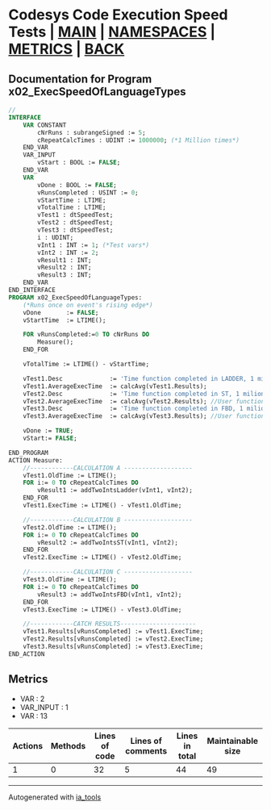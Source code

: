 # Codesys Code Execution Speed Tests | [MAIN] | [NAMESPACES] | [METRICS] | [BACK]  

## Documentation for Program x02_ExecSpeedOfLanguageTypes  

```pascal
//  
INTERFACE
    VAR CONSTANT
        cNrRuns : subrangeSigned := 5;
        cRepeatCalcTimes : UDINT := 1000000; (*1 Million times*)
    END_VAR
    VAR_INPUT 
        vStart : BOOL := FALSE;
    END_VAR
    VAR 
        vDone : BOOL := FALSE;
        vRunsCompleted : USINT := 0;
        vStartTime : LTIME;
        vTotalTime : LTIME;
        vTest1 : dtSpeedTest;
        vTest2 : dtSpeedTest;
        vTest3 : dtSpeedTest;
        i : UDINT;
        vInt1 : INT := 1; (*Test vars*)
        vInt2 : INT := 2;
        vResult1 : INT;
        vResult2 : INT;
        vResult3 : INT;
    END_VAR
END_INTERFACE
PROGRAM x02_ExecSpeedOfLanguageTypes:
    (*Runs once on event's rising edge*)
    vDone 		:= FALSE;
    vStartTime 	:= LTIME();

    FOR vRunsCompleted:=0 TO cNrRuns DO
    	Measure();
    END_FOR

    vTotalTime := LTIME() - vStartTime;

    vTest1.Desc				:= 'Time function completed in LADDER, 1 milion times';
    vTest1.AverageExecTime 	:= calcAvg(vTest1.Results);
    vTest2.Desc				:= 'Time function completed in ST, 1 milion times';
    vTest2.AverageExecTime 	:= calcAvg(vTest2.Results); //User function ST
    vTest3.Desc				:= 'Time function completed in FBD, 1 milion times';
    vTest3.AverageExecTime 	:= calcAvg(vTest3.Results); //User function FBD

    vDone := TRUE;
    vStart:= FALSE;

END_PROGRAM
ACTION Measure:
    //------------CALCULATION A -------------------
    vTest1.OldTime := LTIME();
    FOR i:= 0 TO cRepeatCalcTimes DO
    	vResult1 := addTwoIntsLadder(vInt1, vInt2);
    END_FOR
    vTest1.ExecTime := LTIME() - vTest1.OldTime;

    //------------CALCULATION B -------------------
    vTest2.OldTime := LTIME();
    FOR i:= 0 TO cRepeatCalcTimes DO
    	vResult2 := addTwoIntsST(vInt1, vInt2);
    END_FOR
    vTest2.ExecTime := LTIME() - vTest2.OldTime;

    //------------CALCULATION C -------------------
    vTest3.OldTime := LTIME();
    FOR i:= 0 TO cRepeatCalcTimes DO
    	vResult3 := addTwoIntsFBD(vInt1, vInt2);
    END_FOR
    vTest3.ExecTime := LTIME() - vTest3.OldTime;

    //------------CATCH RESULTS---------------------
    vTest1.Results[vRunsCompleted] := vTest1.ExecTime;
    vTest2.Results[vRunsCompleted] := vTest2.ExecTime;
    vTest3.Results[vRunsCompleted] := vTest3.ExecTime;
END_ACTION
```

## Metrics  

- VAR : 2
- VAR_INPUT : 1
- VAR : 13

| Actions | Methods | Lines of code | Lines of comments | Lines in total | Maintainable size |
| ------- | ------- | ------------- | ----------------- | -------------- | ----------------- |
| 1 | 0 | 32 |5 |44 | 49 |

---
Autogenerated with [ia_tools](https://github.com/tkucic/ia_tools)  

[MAIN]: ../../../../index_st.md
[NAMESPACES]: ../../nsList_st.md
[METRICS]: ../../../metrics_st.md
[BACK]: ../nsMain_st.md
